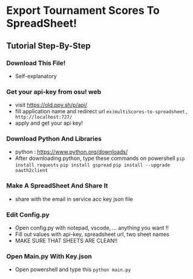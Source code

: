# Export Tournament Scores To SpreadSheet!


## Tutorial Step-By-Step

### Download This File!
* Self-explanatory

### Get your api-key from osu! web
* visit https://old.ppy.sh/p/api/ 
* fill application name and redirect url `ex)multiScores-to-spreadsheet, http://localhost:727/`
* apply and get your api key!

### Download Python And Libraries
* python : https://www.python.org/downloads/
* After downloading python, type these commands on powershell
  `pip install requests`
  `pip install gspread`
  `pip install --upgrade oauth2client`
  
### Make A SpreadSheet And Share It
* share with the email in service acc key json file

### Edit Config.py
* Open config.py with notepad, vscode, ... anything you want !!
* Fill out values with api-key, spreadsheet url, two sheet names
* MAKE SURE THAT SHEETS ARE CLEAN!!

### Open Main.py With Key.json
* Open powershell and type this `python main.py`
  



